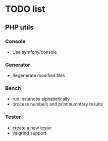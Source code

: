# TODO list

## PHP utils

### Console
- Use symfony/console

### Generator
- Regenerate modified files

### Bench
- run instances alphabetically
- process numbers and print summary results

### Tester
- create a new tester
- valgrind support